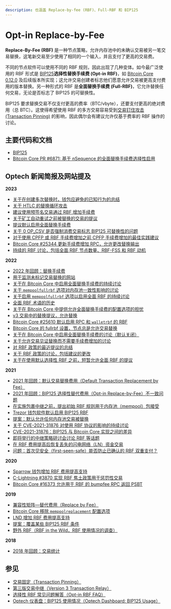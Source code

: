 ```yaml
---
description: 也涵盖 Replace-by-fee (RBF)、Full-RBF 和 BIP125
---
```


# Opt-in Replace-by-Fee

**Replace-By-Fee (RBF)** 是一种节点策略，允许内存池中的未确认交易被另一笔交易替换，这笔新交易至少使用了相同的一个输入，并且支付了更高的交易费。

不同的节点软件可以使用不同的 RBF 规则，因此出现了几种变体。如今最广泛使用的 RBF 形式是 [BIP125](https://github.com/bitcoin/bips/blob/master/bip-0125.mediawiki)**选择性替换手续费 (Opt-in RBF)**，如 [Bitcoin Core 0.12.0](https://bitcoincore.org/en/releases/0.12.0/#opt-in-replace-by-fee-transactions) 及后续版本所实现；这允许交易创建者标志他们愿意允许交易被更高支付费用的版本替换。另一种形式的 RBF 是**全面替换手续费 (Full-RBF)**，它允许替换任何交易，无论是否标志了 BIP125 的可替换性。

BIP125 要求替换交易不仅支付更高的费率（BTC/vbyte），还要支付更高的绝对费用（总 BTC）。这使得希望使用 RBF 的多方交易容易受到[交易钉住攻击 (Transaction Pinning)](https://bitcoin.stackexchange.com/questions/80803/what-is-meant-by-transaction-pinning) 的影响，因此偶尔会有建议允许仅基于费率的 RBF 操作的讨论。

## 主要代码和文档

* [BIP125](https://github.com/bitcoin/bips/blob/master/bip-0125.mediawiki)
* [Bitcoin Core PR #6871: 基于 nSequence 的全面替换手续费选择性启用](https://github.com/bitcoin/bitcoin/pull/6871)

## Optech 新闻简报及网站提及

**2023**

* [关于在创建多次替换时，钱包应避免的已知行为的总结](https://bitcoinops.org/en/newsletters/2023/10/25/#fn:rbf-warning)
* [关于 HTLC 的替换循环攻击](https://bitcoinops.org/en/newsletters/2023/10/25/#replacement-cycling-vulnerability-against-htlcs)
* [建议使用预签名交易通过 RBF 增加手续费](https://bitcoinops.org/en/newsletters/2023/10/25/#presigned-fee-bumps)
* [关于矿工自动重试之前被替换的交易的提议](https://bitcoinops.org/en/newsletters/2023/10/25/#automatic-retrying-of-past-transactions)
* [提议默认启用全面替换手续费](https://bitcoinops.org/en/newsletters/2023/08/09/#full-rbf-by-default)
* [关于 0 OP\_CSV 是否强制消费交易标志 BIP125 可替换性的问题](https://bitcoinops.org/en/newsletters/2023/07/26/#does-0-op-csv-force-the-spending-transaction-to-signal-bip125-replaceability)
* [对于使用 CPFP 或 RBF 手续费增加之前 CPFP 手续费增加的最佳实践建议](https://bitcoinops.org/en/newsletters/2023/04/26/#best-practices-with-multiple-cpfps-cpfp-rbf)
* [Bitcoin Core #25344 更新手续费增加 RPC，允许更改替换输出](https://bitcoinops.org/en/newsletters/2023/02/22/#bitcoin-core-25344)
* [持续的 RBF 讨论，包括全面 RBF 节点数量、RBF-FSS 和 RBF 动机](https://bitcoinops.org/en/newsletters/2023/01/04/#continued-rbf-discussion)

**2022**

* [2022 年回顾：替换手续费](https://bitcoinops.org/en/newsletters/2022/12/21/#rbf)
* [用于监测未标记交易替换的网站](https://bitcoinops.org/en/newsletters/2022/12/14/#monitoring-of-full-rbf-replacements)
* [关于在 Bitcoin Core 中启用全面替换手续费的持续讨论](https://bitcoinops.org/en/newsletters/2022/11/09/#continued-discussion-about-enabling-full-rbf)
* [关于 `mempoolfullrbf` 选项对内存池一致性影响的讨论](https://bitcoinops.org/en/newsletters/2022/11/02/#mempool-consistency)
* [关于启用 `mempoolfullrbf` 选项以启用全面 RBF 的持续讨论](https://bitcoinops.org/en/newsletters/2022/10/26/#continued-discussion-about-full-rbf)
* [全面 RBF 术语的历史](https://bitcoinops.org/en/newsletters/2022/10/19/#fn:full-rbf)
* [关于在 Bitcoin Core 中提供允许全面替换手续费的配置选项的担忧](https://bitcoinops.org/en/newsletters/2022/10/19/#transaction-replacement-option)
* [v3 交易中的替换提议，允许替换](https://bitcoinops.org/en/newsletters/2022/10/05/#proposed-new-transaction-relay-policies-designed-for-ln-penalty)
* [Bitcoin Core #25610 默认启用 RPC 和 `walletrbf` 的 RBF](https://bitcoinops.org/en/newsletters/2022/08/10/#bitcoin-core-25610)
* [Bitcoin Core 的 fullrbf 设置，节点总是允许交易替换](https://bitcoinops.org/en/newsletters/2022/07/13/#bitcoin-core-25353)
* [关于在 Bitcoin Core 中启用全面替换手续费的讨论（默认关闭）](https://bitcoinops.org/en/newsletters/2022/06/22/#full-replace-by-fee)
* [关于允许交易见证替换而不需要手续费增加的讨论](https://bitcoinops.org/en/newsletters/2022/03/30/#transaction-witness-replacement)
* [对 RBF 政策的最近提议的总结](https://bitcoinops.org/en/newsletters/2022/03/16/#ideas-for-improving-rbf-policy)
* [关于 RBF 政策的讨论，包括建议的更改](https://bitcoinops.org/en/newsletters/2022/02/09/#discussion-about-rbf-policy)
* [关于在使用默认选择性 RBF 之前，短暂允许全面 RBF 的提议](https://bitcoinops.org/en/newsletters/2022/01/05/#brief-full-rbf-then-opt-in-rbf)

**2021**

* [2021 年回顾：默认交易替换费用（Default Transaction Replacement by Fee）](https://bitcoinops.org/en/newsletters/2021/12/22/#default-rbf)
* [2021 年回顾：BIP125 选择性替代费用（Opt-in Replace-by-Fee）不一致问题](https://bitcoinops.org/en/newsletters/2021/12/22/#bip125)
* [在实施包裹中继之前，提出初始 RBF 规则用于内存池（mempool）包接受](https://bitcoinops.org/en/newsletters/2021/09/22/#package-mempool-acceptance-and-package-rbf)
* [Trezor 钱包软件默认启用 BIP125 RBF](https://bitcoinops.org/en/newsletters/2021/06/23/#trezor-suite-adds-rbf-support)
* [提案：默认允许任何内存池交易被替换](https://bitcoinops.org/en/newsletters/2021/06/23/#allowing-transaction-replacement-by-default)
* [关于 CVE-2021-31876 对使用 RBF 协议的影响的持续讨论](https://bitcoinops.org/en/newsletters/2021/05/19/#cve-2021-31876-bip125-implementation-discrepancy-follow-up)
* [CVE-2021-31876：BIP125 与 Bitcoin Core 实现之间的差异](https://bitcoinops.org/en/newsletters/2021/05/12/#cve-2021-31876-discrepancy-between-bip125-and-bitcoin-core-implementation)
* [即将举行的中继策略研讨会讨论 RBF 等话题](https://bitcoinops.org/en/newsletters/2021/04/28/#call-for-topics-in-layer-crossing-workshop)
* [在 RBF 费用提高后恢复丢失的闪电网络（LN）资金交易](https://bitcoinops.org/en/newsletters/2021/03/17/#rescuing-lost-ln-funding-transactions)
* [问题：首次见安全（first-seen-safe）能否防止已确认的 RBF 双重支付？](https://bitcoinops.org/en/newsletters/2021/01/27/#would-first-seen-prevent-a-double-spend-attack)

**2020**

* [Sparrow 钱包增加 RBF 费用提高支持](https://bitcoinops.org/en/newsletters/2020/12/16/#sparrow-adds-replace-by-fee)
* [C-Lightning #3870 实现 RBF 焦土政策用于惩罚性交易](https://bitcoinops.org/en/newsletters/2020/09/16/#c-lightning-3870)
* [Bitcoin Core #16373 允许用于 RBF 的 bumpfee RPC 返回 PSBT](https://bitcoinops.org/en/newsletters/2020/01/15/#bitcoin-core-16373)

**2019**

* [兼容性矩阵—替代费用（Replace by Fee）](https://bitcoinops.org/en/compatibility#replace-by-fee-rbf)
* [Bitcoin Core 移除 `mempoolreplacement` 配置选项](https://bitcoinops.org/en/newsletters/2019/06/26/#bitcoin-core-16171)
* [LND 增加 RBF 费用提高支持](https://bitcoinops.org/en/newsletters/2019/06/19/#lnd-3140)
* [提案：覆盖某些 BIP125 RBF 条件](https://bitcoinops.org/en/newsletters/2019/06/12/#proposal-to-override-some-bip125-rbf-conditions)
* [野外 RBF（RBF in the Wild，RBF 使用情况的调查）](https://bitcoinops.org/en/rbf-in-the-wild/)

**2018**

* [2018 年回顾：交易统计](https://bitcoinops.org/en/newsletters/2018/12/28/#opt-in-rbf)

## 参见

* [交易固定（Transaction Pinning）](https://bitcoinops.org/en/topics/transaction-pinning/)
* [第三版交易中继（Version 3 Transaction Relay）](https://bitcoinops.org/en/topics/version-3-transaction-relay/)
* [选择性 RBF 常见问题解答（Opt-in RBF FAQ）](https://bitcoincore.org/en/faq/optin\_rbf/)
* [Optech 仪表盘：BIP125 使用情况（Optech Dashboard: BIP125 Usage）](https://dashboard.bitcoinops.org/d/ZsCio4Dmz/rbf-signalling?orgId=1)
